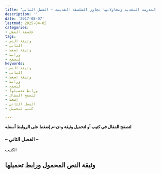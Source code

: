 ```yaml
---
title: "ارهاصات ثورة المدرسة النقدية ومحاولاتها تجاوز الفلسفة القديمة – الفصل الثاني"
description: ''
date: '2017-08-07'
lastmod: 2025-04-05
categories:
- فلسفة العقل
tags:
- وثيقة النص
- الثاني
- وثيقة إضغط
- ورابط
- لتصفح
keywords:
- وثيقة النص
- الثاني
- وثيقة إضغط
- ورابط
- لتصفح
- ورابط تحميلها
- لتصفح المقال
- إضغط
- الفصل الثاني
- كتيب لتحميل

---
```

**لتصفح المقال في كتيب أو لتحميل وثيقة و-ن-م إضغط على الروابط أسفله**

### – الفصل الثاني –

الكتيب

## وثيقة النص المحمول ورابط تحميلها

###
